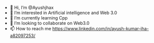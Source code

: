 - 👋 Hi, I’m @Ayushjhax
- 👀 I’m interested in Artificial intelligence and Web 3.0
- 🌱 I’m currently learning Cpp
- 💞️ I’m looking to collaborate on Web3.0
- 📫 How to reach me https://www.linkedin.com/in/ayush-kumar-jha-a82097253/

<!---
Ayushjhax/Ayushjhax is a ✨ special ✨ repository because its `README.md` (this file) appears on your GitHub profile.
You can click the Preview link to take a look at your changes.
--->
